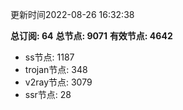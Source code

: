 更新时间2022-08-26 16:32:38

**总订阅: 64**
**总节点: 9071**
**有效节点: 4642**
- ss节点: 1187
- trojan节点: 348
- v2ray节点: 3079
- ssr节点: 28
